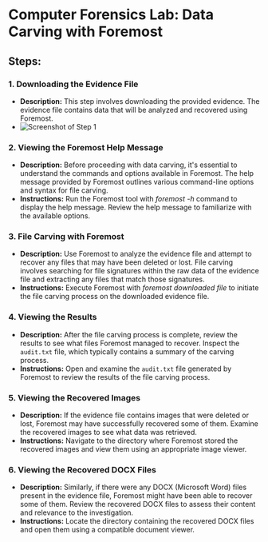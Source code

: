 # Computer Forensics Lab: Data Carving with Foremost

## Steps:

### 1. Downloading the Evidence File
- **Description:** This step involves downloading the provided evidence. The evidence file contains data that will be analyzed and recovered using Foremost.
- ![Screenshot of Step 1](https://github.com/salihaaaaa/forensics-data-carving-lab/Download-evidence.png)

### 2. Viewing the Foremost Help Message
- **Description:** Before proceeding with data carving, it's essential to understand the commands and options available in Foremost. The help message provided by Foremost outlines various command-line options and syntax for file carving.
- **Instructions:** Run the Foremost tool with *foremost -h* command to display the help message. Review the help message to familiarize with the available options.

### 3. File Carving with Foremost
- **Description:** Use Foremost to analyze the evidence file and attempt to recover any files that may have been deleted or lost. File carving involves searching for file signatures within the raw data of the evidence file and extracting any files that match those signatures.
- **Instructions:** Execute Foremost with *foremost *downloaded file** to initiate the file carving process on the downloaded evidence file.

### 4. Viewing the Results
- **Description:** After the file carving process is complete, review the results to see what files Foremost managed to recover. Inspect the `audit.txt` file, which typically contains a summary of the carving process.
- **Instructions:** Open and examine the `audit.txt` file generated by Foremost to review the results of the file carving process.

### 5. Viewing the Recovered Images
- **Description:** If the evidence file contains images that were deleted or lost, Foremost may have successfully recovered some of them. Examine the recovered images to see what data was retrieved.
- **Instructions:** Navigate to the directory where Foremost stored the recovered images and view them using an appropriate image viewer.

### 6. Viewing the Recovered DOCX Files
- **Description:** Similarly, if there were any DOCX (Microsoft Word) files present in the evidence file, Foremost might have been able to recover some of them. Review the recovered DOCX files to assess their content and relevance to the investigation.
- **Instructions:** Locate the directory containing the recovered DOCX files and open them using a compatible document viewer.
